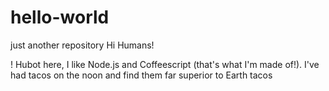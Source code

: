 # hello-world
just another repository
Hi Humans!

!
Hubot here, I like Node.js and Coffeescript (that's what I'm made of!).
I've had tacos on the noon and find them far superior to Earth tacos
